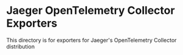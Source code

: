 # Jaeger OpenTelemetry Collector Exporters
This directory is for exporters for Jaeger's OpenTelemetry Collector distribution


